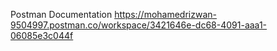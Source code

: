 Postman Documentation
https://mohamedrizwan-9504997.postman.co/workspace/3421646e-dc68-4091-aaa1-06085e3c044f